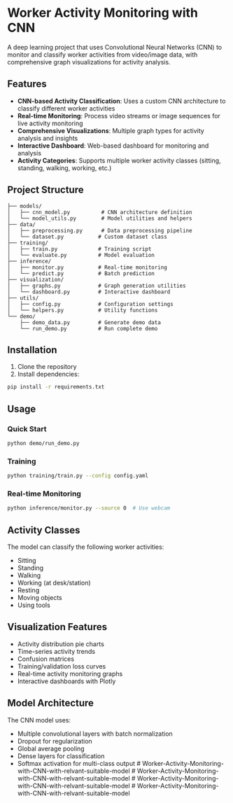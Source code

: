 # Worker Activity Monitoring with CNN

A deep learning project that uses Convolutional Neural Networks (CNN) to monitor and classify worker activities from video/image data, with comprehensive graph visualizations for activity analysis.

## Features

- **CNN-based Activity Classification**: Uses a custom CNN architecture to classify different worker activities
- **Real-time Monitoring**: Process video streams or image sequences for live activity monitoring
- **Comprehensive Visualizations**: Multiple graph types for activity analysis and insights
- **Interactive Dashboard**: Web-based dashboard for monitoring and analysis
- **Activity Categories**: Supports multiple worker activity classes (sitting, standing, walking, working, etc.)

## Project Structure

```
├── models/
│   ├── cnn_model.py          # CNN architecture definition
│   └── model_utils.py        # Model utilities and helpers
├── data/
│   ├── preprocessing.py      # Data preprocessing pipeline
│   └── dataset.py           # Custom dataset class
├── training/
│   ├── train.py             # Training script
│   └── evaluate.py          # Model evaluation
├── inference/
│   ├── monitor.py           # Real-time monitoring
│   └── predict.py           # Batch prediction
├── visualization/
│   ├── graphs.py            # Graph generation utilities
│   └── dashboard.py         # Interactive dashboard
├── utils/
│   ├── config.py            # Configuration settings
│   └── helpers.py           # Utility functions
└── demo/
    ├── demo_data.py         # Generate demo data
    └── run_demo.py          # Run complete demo
```

## Installation

1. Clone the repository
2. Install dependencies:
```bash
pip install -r requirements.txt
```

## Usage

### Quick Start
```bash
python demo/run_demo.py
```

### Training
```bash
python training/train.py --config config.yaml
```

### Real-time Monitoring
```bash
python inference/monitor.py --source 0  # Use webcam
```

## Activity Classes

The model can classify the following worker activities:
- Sitting
- Standing
- Walking
- Working (at desk/station)
- Resting
- Moving objects
- Using tools

## Visualization Features

- Activity distribution pie charts
- Time-series activity trends
- Confusion matrices
- Training/validation loss curves
- Real-time activity monitoring graphs
- Interactive dashboards with Plotly

## Model Architecture

The CNN model uses:
- Multiple convolutional layers with batch normalization
- Dropout for regularization
- Global average pooling
- Dense layers for classification
- Softmax activation for multi-class output
#   W o r k e r - A c t i v i t y - M o n i t o r i n g - w i t h - C N N - w i t h - r e l v a n t - s u i t a b l e - m o d e l  
 #   W o r k e r - A c t i v i t y - M o n i t o r i n g - w i t h - C N N - w i t h - r e l v a n t - s u i t a b l e - m o d e l  
 #   W o r k e r - A c t i v i t y - M o n i t o r i n g - w i t h - C N N - w i t h - r e l v a n t - s u i t a b l e - m o d e l  
 #   W o r k e r - A c t i v i t y - M o n i t o r i n g - w i t h - C N N - w i t h - r e l v a n t - s u i t a b l e - m o d e l  
 